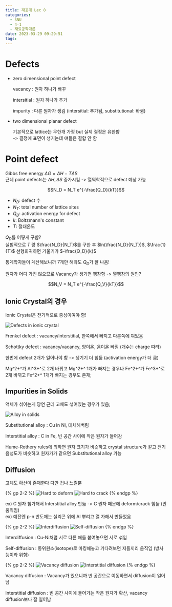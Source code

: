 ```yaml
---
title: 재공개 Lec 8
categories:
  - SNU
  - 4-1
  - 재료공학개론
date: 2023-03-29 09:29:51
tags:
---
```


# Defects

- zero dimensional point defect

    vacancy
    : 원자 하나가 빠꾸

    intersitial
    : 원자 하나가 추가

    impurity
    : 다른 원자가 생김 (intersitial: 추가됨, substitutional: 바뀜)
- two dimensional planar defect

    기본적으로 lattice는 무한개 가정 but 실제 결정은 유한함  
    -> 결정에 표면이 생기는데 얘들은 결합 안 함

# Point defect

Gibbs free energy $\Delta G=\Delta H-T\Delta S$  
근데 point defects는 $\Delta H, \Delta S$ 증가시킴
-> 열역학적으로 defect 예상 가능

$$N_D = N_T e^{-\frac{Q_D}{kT}}$$

- $N_D$: defect 수
- $N_T$: total number of lattice sites
- $Q_D$: activation energy for defect
- $k$: Boltzmann's constant
- $T$: 절대온도

$Q_D$를 어떻게 구함?  
실험적으로 $T$ 랑 $\frac{N_D}{N_T}$를 구한 후 $ln(\frac{N_D}{N_T})$, $\frac{1}{T}$ 선형회귀하면 기울기가 $-\frac{Q_D}{k}$

통계학자들이 계산해보니까 7개만 해봐도 $Q_D$가 잘 나옴!

원자가 어디 가진 않으므로 Vacancy가 생기면 팽창함 -> 열팽창의 원인?

$$N_V = N_T e^{-\frac{Q_V}{kT}}$$

## Ionic Crystal의 경우

Ionic Crystal은 전기적으로 중성이여야 함!

![Defects in ionic crystal](ionic_defects.png)

Frenkel defect
: vacancy/interstitial, 한쪽에서 빠지고 다른쪽에 껴있음

Schottky defect
: vacancy/vacancy, 양이온, 음이온 빠짐 (개수는 charge 따라)

한번에 defect 2개가 일어나야 함 -> 생기기 더 힘듦 (activation energy가 더 큼)

Mg^2+^가 Al^3+^로 2개 바뀌고 Mg^2+^ 1개가 빠지는 경우나
Fe^2+^가 Fe^3+^로 2개 바뀌고 Fe^2+^ 1개가 빠지는 경우도 존재;

## Impurities in Solids

액체가 섞이는게 당연 근데 고체도 섞여있는 경우가 있음;

![Alloy in solids](alloy.png)

Substitutional alloy
: Cu in Ni, 대체해버림

Interstitial alloy
: C in Fe, 빈 공간 사이에 작은 원자가 들어감

Hume-Rothery rules에 의하면 원자 크기가 비슷하고 crystal structure가 같고 전기음성도가 비슷하고 원자가가 같으면 Substitutional alloy 가능

## Diffusion

고체도 확산이 존재한다 다만 겁나 느릴뿐

{% gp 2-2 %}
![Hard to deform](deform.png)
![Hard to crack](crack.png)
{% endgp %}

ex) C 원자 첨가해서 Interstitial alloy 만듦 -> C 원자 때문에 deform/crack 힘듦 (안 움직임)  
ex) 예전엔 p-n 반도체는 실리콘 위에 Al 뿌리고 열 가해서 만들었음

{% gp 2-2 %}
![Interdiffusion](interdiffusion.png)
![Self-diffusion](self_diffusion.png)
{% endgp %}

Interdiffusion
: Cu-Ni처럼 서로 다른 애들 붙여놓으면 서로 섞임

Self-diffusion
: 동위원소(isotope)로 마킹해놓고 기다려보면 지들끼리 움직임 (방사능이라 위험)

{% gp 2-2 %}
![Vacancy diffusion](vacancy_diffusion.png)
![Interstitial diffusion](interstitial_diffusion.png)
{% endgp %}

Vacancy diffusion
: Vacancy가 있으니까 빈 공간으로 이동하면서 diffusion이 일어남

Interstitial diffusion
: 빈 공간 사이에 들어가는 작은 원자가 확산, vacancy diffusion보다 잘 일어남
